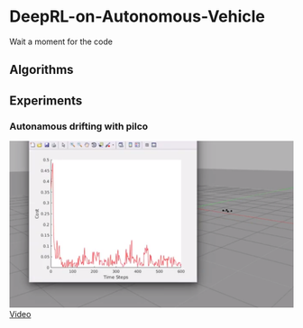 # DeepRL-on-Autonomous-Vehicle
Wait a moment for the code
## Algorithms

## Experiments
### Autonamous drifting with pilco
![pilco](/pilco.png)  
[Video](https://www.youtube.com/watch?v=vsAGxb89ECs&feature=youtu.be)
